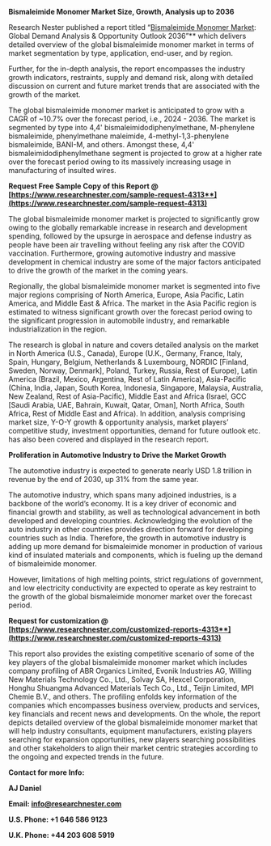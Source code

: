 ﻿**Bismaleimide Monomer Market Size, Growth, Analysis up to 2036**

Research Nester published a report titled “[Bismaleimide Monomer Market](https://www.researchnester.com/reports/bismaleimide-monomer-market/4313): Global Demand Analysis & Opportunity Outlook 2036”** which delivers detailed overview of the global bismaleimide monomer market in terms of market segmentation by type, application, end-user, and by region.

Further, for the in-depth analysis, the report encompasses the industry growth indicators, restraints, supply and demand risk, along with detailed discussion on current and future market trends that are associated with the growth of the market.

The global bismaleimide monomer market is anticipated to grow with a CAGR of ~10.7% over the forecast period, i.e., 2024 - 2036. The market is segmented by type into 4,4' bismaleimidodiphenylmethane, M-phenylene bismaleimide, phenylmethane maleimide, 4-methyl-1,3-phenylene bismaleimide, BANI-M, and others. Amongst these, 4,4' bismaleimidodiphenylmethane segment is projected to grow at a higher rate over the forecast period owing to its massively increasing usage in manufacturing of insulted wires.

**Request Free Sample Copy of this Report @ [https://www.researchnester.com/sample-request-4313**](https://www.researchnester.com/sample-request-4313)**

The global bismaleimide monomer market is projected to significantly grow owing to the globally remarkable increase in research and development spending, followed by the upsurge in aerospace and defense industry as people have been air travelling without feeling any risk after the COVID vaccination. Furthermore, growing automotive industry and massive development in chemical industry are some of the major factors anticipated to drive the growth of the market in the coming years.

Regionally, the global bismaleimide monomer market is segmented into five major regions comprising of North America, Europe, Asia Pacific, Latin America, and Middle East & Africa. The market in the Asia Pacific region is estimated to witness significant growth over the forecast period owing to the significant progression in automobile industry, and remarkable industrialization in the region.

The research is global in nature and covers detailed analysis on the market in North America (U.S., Canada), Europe (U.K., Germany, France, Italy, Spain, Hungary, Belgium, Netherlands & Luxembourg, NORDIC [Finland, Sweden, Norway, Denmark], Poland, Turkey, Russia, Rest of Europe), Latin America (Brazil, Mexico, Argentina, Rest of Latin America), Asia-Pacific (China, India, Japan, South Korea, Indonesia, Singapore, Malaysia, Australia, New Zealand, Rest of Asia-Pacific), Middle East and Africa (Israel, GCC [Saudi Arabia, UAE, Bahrain, Kuwait, Qatar, Oman], North Africa, South Africa, Rest of Middle East and Africa). In addition, analysis comprising market size, Y-O-Y growth & opportunity analysis, market players’ competitive study, investment opportunities, demand for future outlook etc. has also been covered and displayed in the research report.

**Proliferation in Automotive Industry to Drive the Market Growth**

The automotive industry is expected to generate nearly USD 1.8 trillion in revenue by the end of 2030, up 31% from the same year.

The automotive industry, which spans many adjoined industries, is a backbone of the world’s economy. It is a key driver of economic and financial growth and stability, as well as technological advancement in both developed and developing countries. Acknowledging the evolution of the auto industry in other countries provides direction forward for developing countries such as India. Therefore, the growth in automotive industry is adding up more demand for bismaleimide monomer in production of various kind of insulated materials and components, which is fueling up the demand of bismaleimide monomer.

However, limitations of high melting points, strict regulations of government, and low electricity conductivity are expected to operate as key restraint to the growth of the global bismaleimide monomer market over the forecast period.

**Request for customization @ [https://www.researchnester.com/customized-reports-4313**](https://www.researchnester.com/customized-reports-4313)**

This report also provides the existing competitive scenario of some of the key players of the global bismaleimide monomer market which includes company profiling of ABR Organics Limited, Evonik Industries AG, Willing New Materials Technology Co., Ltd., Solvay SA, Hexcel Corporation, Honghu Shuangma Advanced Materials Tech Co., Ltd., Teijin Limited, MPI Chemie B.V., and others. The profiling enfolds key information of the companies which encompasses business overview, products and services, key financials and recent news and developments. On the whole, the report depicts detailed overview of the global bismaleimide monomer market that will help industry consultants, equipment manufacturers, existing players searching for expansion opportunities, new players searching possibilities and other stakeholders to align their market centric strategies according to the ongoing and expected trends in the future.      

**Contact for more Info:**

**AJ Daniel**

**Email: <info@researchnester.com>**

**U.S. Phone: +1 646 586 9123** 

**U.K. Phone: +44 203 608 5919** 
